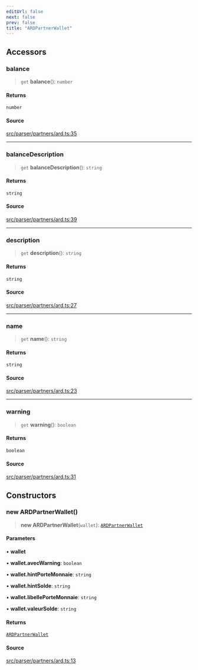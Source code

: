 ```yaml
---
editUrl: false
next: false
prev: false
title: "ARDPartnerWallet"
---
```


## Accessors

### balance

> `get` **balance**(): `number`

#### Returns

`number`

#### Source

[src/parser/partners/ard.ts:35](https://github.com/Gabriel29306/Pawnote/blob/a2552cd7208db339c299a04178513054cceb5849/src/parser/partners/ard.ts#L35)

***

### balanceDescription

> `get` **balanceDescription**(): `string`

#### Returns

`string`

#### Source

[src/parser/partners/ard.ts:39](https://github.com/Gabriel29306/Pawnote/blob/a2552cd7208db339c299a04178513054cceb5849/src/parser/partners/ard.ts#L39)

***

### description

> `get` **description**(): `string`

#### Returns

`string`

#### Source

[src/parser/partners/ard.ts:27](https://github.com/Gabriel29306/Pawnote/blob/a2552cd7208db339c299a04178513054cceb5849/src/parser/partners/ard.ts#L27)

***

### name

> `get` **name**(): `string`

#### Returns

`string`

#### Source

[src/parser/partners/ard.ts:23](https://github.com/Gabriel29306/Pawnote/blob/a2552cd7208db339c299a04178513054cceb5849/src/parser/partners/ard.ts#L23)

***

### warning

> `get` **warning**(): `boolean`

#### Returns

`boolean`

#### Source

[src/parser/partners/ard.ts:31](https://github.com/Gabriel29306/Pawnote/blob/a2552cd7208db339c299a04178513054cceb5849/src/parser/partners/ard.ts#L31)

## Constructors

### new ARDPartnerWallet()

> **new ARDPartnerWallet**(`wallet`): [`ARDPartnerWallet`](/api/classes/ardpartnerwallet/)

#### Parameters

• **wallet**

• **wallet.avecWarning**: `boolean`

• **wallet.hintPorteMonnaie**: `string`

• **wallet.hintSolde**: `string`

• **wallet.libellePorteMonnaie**: `string`

• **wallet.valeurSolde**: `string`

#### Returns

[`ARDPartnerWallet`](/api/classes/ardpartnerwallet/)

#### Source

[src/parser/partners/ard.ts:13](https://github.com/Gabriel29306/Pawnote/blob/a2552cd7208db339c299a04178513054cceb5849/src/parser/partners/ard.ts#L13)
